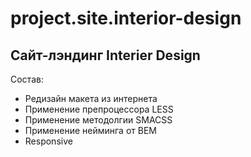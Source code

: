 # project.site.interior-design
## Сайт-лэндинг Interier Design 

Состав:
+ Редизайн макета из интернета
+ Применение препроцессора LESS
+ Применение методолгии SMACSS
+ Применение нейминга от BEM
+ Responsive
